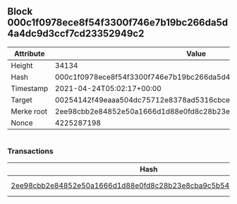 ## Block 000c1f0978ece8f54f3300f746e7b19bc266da5d4a4dc9d3ccf7cd23352949c2

Attribute | Value
--- | ---
Height | 34134
Hash | 000c1f0978ece8f54f3300f746e7b19bc266da5d4a4dc9d3ccf7cd23352949c2
Timestamp | 2021-04-24T05:02:17+00:00
Target | 00254142f49eaaa504dc75712e8378ad5316cbcead634704b3734b6271167cc4
Merke root | 2ee98cbb2e84852e50a1666d1d88e0fd8c28b23e8cba9c5b5430d6b39cd6cffe
Nonce | 4225287198

```

```

### Transactions

Hash | Amount
--- | ---
[2ee98cbb2e84852e50a1666d1d88e0fd8c28b23e8cba9c5b5430d6b39cd6cffe](2ee98cbb2e84852e50a1666d1d88e0fd8c28b23e8cba9c5b5430d6b39cd6cffe.md) | 10.00000000 SKEPTI 
